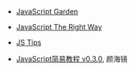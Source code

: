 - [JavaScript Garden](http://bonsaiden.github.io/JavaScript-Garden/zh/)
- [JavaScript The Right Way](http://jstherightway.org/)
- [JS Tips](http://www.jstips.co/)

- [JavaScript简易教程 v0.3.0](http://yanhaijing.com/basejs/), 颜海镜
